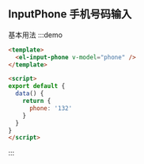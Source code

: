 ## InputPhone 手机号码输入

基本用法
:::demo

```html
<template>
  <el-input-phone v-model="phone" />
</template>

<script>
export default {
  data() {
    return {
      phone: '132'
    }
  }
}
</script>
```

:::
